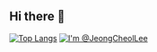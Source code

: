 ## Hi there 👋
[![Top Langs](https://github-readme-stats.vercel.app/api/top-langs/?username=JeongCheolLee)](https://github.com/JeongCheolLee/github-readme-stats)
[![I'm @JeongCheolLee](https://github-readme-stats.vercel.app/api?username=JeongCheolLee&custom_title=JeongCheolLee&count_private=true&show_icons=true&theme=tokyonight)](https://github.com/JeongCheolLee)






<!--
**JeongCheolLee/JeongCheolLee** is a ✨ _special_ ✨ repository because its `README.md` (this file) appears on your GitHub profile.

Here are some ideas to get you started:
- 🔭 I’m currently working on ...
- 🌱 I’m currently learning ...
- 👯 I’m looking to collaborate on ...
- 🤔 I’m looking for help with ...
- 💬 Ask me about ...
- 📫 How to reach me: ...
- 😄 Pronouns: ...
- ⚡ Fun fact: ...
-->
